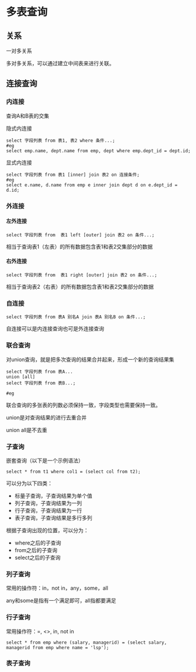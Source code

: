 # 多表查询

## 关系

一对多关系

多对多关系，可以通过建立中间表来进行关联。

## 连接查询

### 内连接

查询A和B表的交集

隐式内连接

```mysql
select 字段列表 from 表1, 表2 where 条件...;
#eg
select emp.name, dept.name from emp, dept where emp.dept_id = dept.id;
```

显式内连接

```mysql
select 字段列表 from 表1 [inner] join 表2 on 连接条件;
#eg
select e.name, d.name from emp e inner join dept d on e.dept_id = d.id;
```

### 外连接

#### 左外连接

```mysql
select 字段列表 from  表1 left [outer] join 表2 on 条件...;

```

相当于查询表1（左表）的所有数据包含表1和表2交集部分的数据

#### 右外连接

```mysql
select 字段列表 from  表1 right [outer] join 表2 on 条件...;
```

相当于查询表2（右表）的所有数据包含表1和表2交集部分的数据

### 自连接

```mysql
select 字段列表 from 表A 别名A join 表A 别名B on 条件...;
```

自连接可以是内连接查询也可是外连接查询

### 联合查询

对union查询，就是把多次查询的结果合并起来，形成一个新的查询结果集

```mysql
select 字段列表 from 表A...
union [all]
select 字段列表 from 表B...;

#eg
```

联合查询的多张表的列数必须保持一致，字段类型也需要保持一致。

union是对查询结果的进行去重合并

union all是不去重

### 子查询

嵌套查询（以下是一个示例语法）

```mysql
select * from t1 where col1 = (select col from t2);
```

可以分为以下四类：

* 标量子查询，子查询结果为单个值
* 列子查询，子查询结果为一列
* 行子查询，子查询结果为一行
* 表子查询，子查询结果是多行多列

根据子查询出现的位置，可以分为：

* where之后的子查询
* from之后的子查询
* select之后的子查询

### 列子查询

常用的操作符：in，not in，any，some，all

any和some是指有一个满足即可，all指都要满足

### 行子查询

常用操作符：=, <>, in, not in

```mysql
select * from emp where (salary, managerid) = (select salary, managerid from emp where name = 'lsp');
```

### 表子查询

